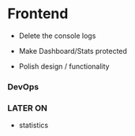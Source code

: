 
# Frontend

<!-- - Keywords: Split them into arrays before submitting to server -->
<!-- - Style of company -> make it a dropdown -->
<!-- - Make images smaller on the left [jobs page] -->
<!-- - Add/edit job form -> make it wider -->
<!-- - Change `visit job site` to be an `<a>` tag -->
- Delete the console logs
<!-- - Change all state-based redirects -->
<!-- - Make Add-job-page and edit-job-page use the same form -->
<!-- - On the frontend-> send deadlines as dates to server -->
<!-- - Date/Status -> on click -> dispatch sortByDate -> reducer sorts -->

* Make Dashboard/Stats protected

* Polish design / functionality


### DevOps


### LATER ON

* statistics
